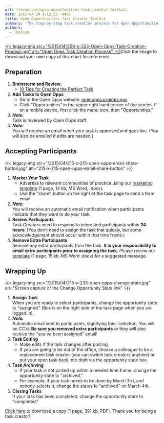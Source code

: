 ```yaml
---
url: /resources/open-opportunities-task-creator-toolkit/
date: 2015-04-24 4:12:33 -0400
title: Open Opportunities Task Creator Toolkit
summary: 'The step-by-step task creation process for Open Opportunities.'
authors:
  - lnelson
---
```


[{{< legacy-img src="/2015/04/250-x-323-Open-Opps-Task-Creation-Process.jpg" alt="Open Opps Task Creation Process" >}}](https://s3.amazonaws.com/digitalgov/_legacy-img/2015/12/Open-Opportunities-Task-Creator-Process1.pdf)Click the image to download your own copy of this chart for reference.

## Preparation 

1. **Brainstorm and Review:** 
   + [10 Tips for Creating the Perfect Task](https://www.digitalgov.gov/resources/open-opportunities-task-creator-toolkit/10-tips-for-creating-the-perfect-open-opportunity-task/)
2. **Add Tasks to Open Opps** 
   + Go to the Open Opps website: [openopps.usajobs.gov](https://openopps.usajobs.gov "Open Opps website")
   + Click "Opportunities" in the upper right hand corner of the screen. If on a mobile device, first click the menu icon, then "Opportunities."
3. **_Note:_** <br />
Task is reviewed by Open Opps staff.
4. **_Note:_** <br />
You will receive an email when your task is approved and goes live. (You will also be emailed if edits are needed.)

## Accepting Participants 
{{< legacy-img src="/2015/04/215-x-215-open-opps-email-share-button.jpg" alt="215-x-215-open-opps-email-share-button" >}}
1. **Market Your Task** 
   + Advertise to relevant communities of practice using our [marketing template](https://s3.amazonaws.com/digitalgov/_legacy-img/2015/04/Open-Opps-Marketing-Email-Template-for-CoPs.docx) (1 page, 14 kb, MS Word, .docx).
   + Use the "share" button on the right of the task page to send a form email. 
2. **_Note:_** <br />
You will receive an automatic email notification when participants indicate that they want to do your task. 
3. **Review Participants** <br />
Task Creators need to respond to interested participants within **24 hours**. (You don't need to assign the task that quickly, but some acknowledgement should occur within that time frame.) 
4. **Remove Extra Participants** <br />
Remove any extra participants from the task. **It is your responsibility to email extra participants prior to assigning the task.** Please review our [template](https://s3.amazonaws.com/digitalgov/_legacy-img/2015/04/Open-Opps-Opportunity-Assigned-to-Someone-Else-Email-Template.docx) (1 page, 15 kb, MS Word .docx) for a suggested message.

## Wrapping Up
{{< legacy-img src="/2015/04/215-x-233-open-opps-change-state.jpg" alt="Screen capture of the Change Opportunity State link" >}}
1. **Assign Task** <br />
When you are ready to select participants, change the opportunity state to "assigned." (Box is on the right side of the task page when you are logged in). 
2. **_Note:_** <br />
Automatic email sent to participants, signifying their selection. You will be CC'd. **Be sure you removed extra participants** or they will also receive the "you've been assigned" email! 
3. **Task Editing** 
   + Make edits if the task changes after posting.
   + If you are going to be out of the office, choose a colleague to be a replacement task creator (you can switch task creators anytime) or put your open task back into draft via the opportunity state box. 
4. **Task Archiving** 
   + If your task is not picked up within a needed time frame, change the opportunity state to "archived."
   + For example, if your task needs to be done by March 3rd, and nobody selects it, change the status to "archived" on March 4th. 
5. **Closing Tasks** <br />
If your task has been completed, change the opportunity state to "completed."

[Click here](https://s3.amazonaws.com/digitalgov/_legacy-img/2015/12/Open-Opportunities-Task-Creator-Process1.pdf "View the Open Opportunities Task Creator Process") to download a copy (1 page, 391 kb, PDF). Thank you for being a task creator!!

